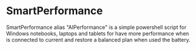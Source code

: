 # SmartPerformance 
SmartPerformance alias "AIPerformance" is a simple powershell script for Windows notebooks, laptops and tablets for have more performance when is connected to current and restore a balanced plan when used the battery.
